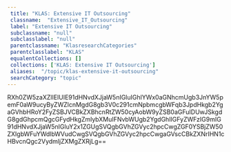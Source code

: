 ```yaml
--- 
 title: "KLAS: Extensive IT Outsourcing" 
 classname:  "Extensive_IT_Outsourcing" 
 label: "Extensive IT Outsourcing" 
 subclassname: "null" 
 subclasslabel: "null" 
 parentclassname: "KlasresearchCategories" 
 parentclasslabel: "KLAS" 
 equalentCollections: [] 
 collections: ['KLAS: Extensive IT Outsourcing']
 aliases:  "/topic/klas-extensive-it-outsourcing"  
 searchCategory: "topic" 
---
```

RXh0ZW5zaXZlIElUIE91dHNvdXJjaW5nIGluIGhlYWx0aGNhcmUgb3JnYW5pemF0aW9ucyByZWZlcnMgdG8gb3V0c291cmNpbmcgbWFqb3JpdHkgb2YgaGVhbHRoY2FyZSBJVCBkZXBhcnRtZW50cyAobW9yZSB0aGFuIDUwJSkgdG8gdGhpcmQgcGFydHkgZmlybXMuIFNvbWUgb2YgdGhlIGFyZWFzIG9mIG91dHNvdXJjaW5nIGluY2x1ZGUgSVQgbGVhZGVyc2hpcCwgZGF0YSBjZW50ZXIgbWFuYWdlbWVudCwgSVQgbGVhZGVyc2hpcCwgaGVscCBkZXNrIHN1cHBvcnQgc2VydmljZXMgZXRjLg==